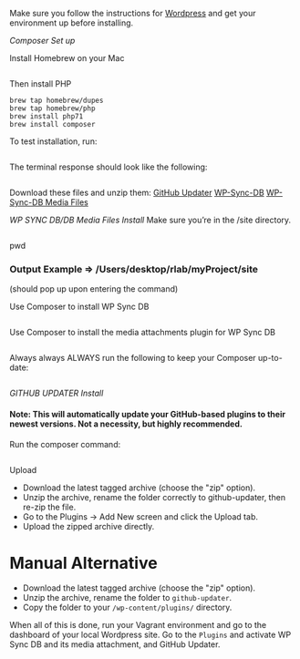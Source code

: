 Make sure you follow the instructions for [Wordpress](wp.md) and get your environment up before installing.

*Composer Set up*

Install Homebrew on your Mac

```$ ruby -e "$(curl -fsSL https://raw.githubusercontent.com/Homebrew/install/master/install)"
```

Then install PHP
```brew update
brew tap homebrew/dupes
brew tap homebrew/php
brew install php71
brew install composer
```
To test installation, run:
```composer -v
```
The terminal response should look like the following:
```Composer version 1.1.2 2016-05-31 19:48:11 <or whatever the latest version is - you'll have to scroll upward to find it>
```

Download these files and unzip them:
[GitHub Updater](https://github.com/afragen/github-updater/releases)
[WP-Sync-DB](https://github.com/wp-sync-db/wp-sync-db/releases)
[WP-Sync-DB Media Files](https://github.com/wp-sync-db/wp-sync-db-media-files)


*WP SYNC DB/DB Media Files Install*
Make sure you’re in the /site directory.
```cd ../site
```
pwd

### Output Example => /Users/desktop/rlab/myProject/site
(should pop up upon entering the command)

Use Composer to install WP Sync DB
```composer require wp-sync-db/wp-sync-db:dev-master@dev
```
Use Composer to install the media attachments plugin for WP Sync DB
```composer require wp-sync-db/wp-sync-db-media-files:dev-master
```

Always always ALWAYS run the following to keep your Composer up-to-date:
```composer update
```

*GITHUB UPDATER Install*
#### Note: This will automatically update your GitHub-based plugins to their newest versions. Not a necessity, but highly recommended.

Run the composer command:
```composer require afragen/github-updater
```
Upload

* Download the latest tagged archive (choose the "zip" option).
* Unzip the archive, rename the folder correctly to github-updater, then re-zip the file.
* Go to the Plugins -> Add New screen and click the Upload tab.
* Upload the zipped archive directly.

# Manual Alternative

* Download the latest tagged archive (choose the "zip" option).
* Unzip the archive, rename the folder to ```github-updater```.
* Copy the folder to your ```/wp-content/plugins/``` directory.

When all of this is done, run your Vagrant environment and go to the dashboard of your local Wordpress site. Go to the ```Plugins``` and activate WP Sync DB and its media attachment, and GitHub Updater.
